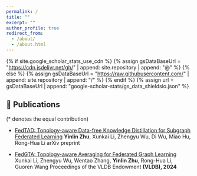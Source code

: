```yaml
---
permalink: /
title: ""
excerpt: ""
author_profile: true
redirect_from: 
  - /about/
  - /about.html
---
```


{% if site.google_scholar_stats_use_cdn %}
{% assign gsDataBaseUrl = "https://cdn.jsdelivr.net/gh/" | append: site.repository | append: "@" %}
{% else %}
{% assign gsDataBaseUrl = "https://raw.githubusercontent.com/" | append: site.repository | append: "/" %}
{% endif %}
{% assign url = gsDataBaseUrl | append: "google-scholar-stats/gs_data_shieldsio.json" %}

<span class='anchor' id='about-me'></span>






## 📝 Publications
(* denotes the equal contribution)
- [FedTAD: Topology-aware Data-free Knowledge Distillation for Subgraph Federated Learning](https://arxiv.org/abs/2404.14061)
  **Yinlin Zhu**, Xunkai Li, Zhengyu Wu, Di Wu, Miao Hu, Rong-Hua Li
  arXiv preprint

- [FedGTA: Topology-aware Averaging for Federated Graph Learning](https://dl.acm.org/doi/abs/10.14778/3617838.3617842)
  Xunkai Li, Zhengyu Wu, Wentao Zhang, **Yinlin Zhu**, Rong-Hua Li, Guoren Wang
  Proceedings of the VLDB Endowment **(VLDB), 2024**
